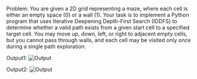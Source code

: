 Problem:
You are given a 2D grid representing a maze, where each cell is either an empty space (0) or a wall (1). Your task is to implement a Python program that uses Iterative Deepening Depth-First Search (IDDFS) to determine whether a valid path exists from a given start cell to a specified target cell. You may move up, down, left, or right to adjacent empty cells, but you cannot pass through walls, and each cell may be visited only once during a single path exploration.


Output1:
![Output](ScreenShot/Output1.png)

Output2:
![Output](ScreenShot/Output2.png)
